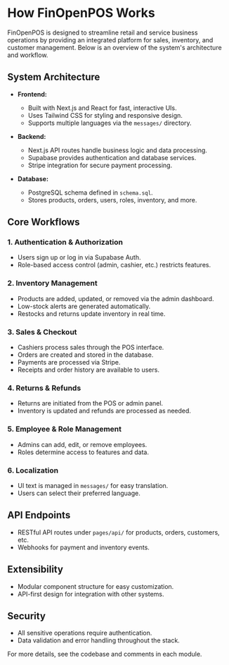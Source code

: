 # How FinOpenPOS Works

FinOpenPOS is designed to streamline retail and service business operations by providing an integrated platform for sales, inventory, and customer management. Below is an overview of the system's architecture and workflow.

## System Architecture

- **Frontend:**
  - Built with Next.js and React for fast, interactive UIs.
  - Uses Tailwind CSS for styling and responsive design.
  - Supports multiple languages via the `messages/` directory.

- **Backend:**
  - Next.js API routes handle business logic and data processing.
  - Supabase provides authentication and database services.
  - Stripe integration for secure payment processing.

- **Database:**
  - PostgreSQL schema defined in `schema.sql`.
  - Stores products, orders, users, roles, inventory, and more.

## Core Workflows

### 1. Authentication & Authorization
- Users sign up or log in via Supabase Auth.
- Role-based access control (admin, cashier, etc.) restricts features.

### 2. Inventory Management
- Products are added, updated, or removed via the admin dashboard.
- Low-stock alerts are generated automatically.
- Restocks and returns update inventory in real time.

### 3. Sales & Checkout
- Cashiers process sales through the POS interface.
- Orders are created and stored in the database.
- Payments are processed via Stripe.
- Receipts and order history are available to users.

### 4. Returns & Refunds
- Returns are initiated from the POS or admin panel.
- Inventory is updated and refunds are processed as needed.

### 5. Employee & Role Management
- Admins can add, edit, or remove employees.
- Roles determine access to features and data.

### 6. Localization
- UI text is managed in `messages/` for easy translation.
- Users can select their preferred language.

## API Endpoints
- RESTful API routes under `pages/api/` for products, orders, customers, etc.
- Webhooks for payment and inventory events.

## Extensibility
- Modular component structure for easy customization.
- API-first design for integration with other systems.

## Security
- All sensitive operations require authentication.
- Data validation and error handling throughout the stack.

For more details, see the codebase and comments in each module.
